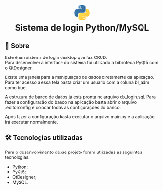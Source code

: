<h1 align="center">
<img src="https://github.com/ipedromotta/VueJS-Flask/blob/main/frontend/src/assets/logo-python.png" width="50"><br>Sistema de login Python/MySQL
</h1>

## 📄 Sobre #

<p> 
Este é um sistema de login desktop que faz CRUD.<br>
Para desenvolver a interface do sistema foi utilizado a biblioteca PyQt5 com o QtDesigner.
</p>
<p>
Existe uma janela para a manipulação de dados diretamente da aplicação. Para ter acesso a essa tela basta criar um usuario com a coluna bl_adm como true.
</p>
<p>
A estrutura de banco de dados já está pronta no arquivo db_login.sql. Para fazer a configuração do banco na aplicação basta abrir o arquivo .editorconfig e colocar todas as configurações do banco.
</p>
<p>
Após fazer a configuração basta executar o arquivo main.py e a aplicação irá executar normalmente.
</p>

## 🛠️ Tecnologias utilizadas #

Para o desenvolvimento desse projeto foram utilizadas as seguintes tecnologias:

* Python;
* PyQt5;
* QtDesigner;
* MySQL.

